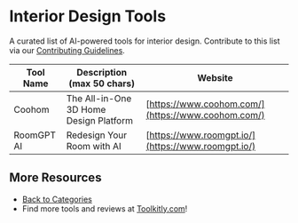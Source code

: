 # Interior Design Tools

A curated list of AI-powered tools for interior design. Contribute to this list via our [Contributing Guidelines](https://github.com/ToolkitlyAI/awesome-ai-tools/blob/master/CONTRIBUTING.md).

| Tool Name | Description (max 50 chars) | Website |
|-----------|----------------------------|---------|
| Coohom | The All-in-One 3D Home Design Platform | [https://www.coohom.com/](https://www.coohom.com/) |
| RoomGPT AI | Redesign Your Room with AI | [https://www.roomgpt.io/](https://www.roomgpt.io/) |

## More Resources
- [Back to Categories](https://github.com/ToolkitlyAI/awesome-ai-tools/blob/master/README.md)
- Find more tools and reviews at [Toolkitly.com](https://toolkitly.com)!
